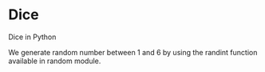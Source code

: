 # Dice
Dice in Python

We generate random number between 1 and 6 by using the randint function available in random module.
